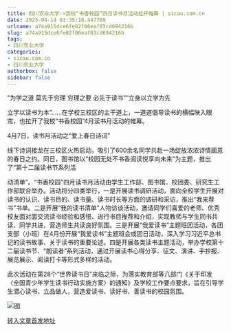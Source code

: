 ```yaml
---
title: 四川农业大学->我校“书香校园”四月读书月活动拉开帷幕 | sicau.com.cn
date: 2023-04-14 01:35:18.447769
urlname: a74a915dce6fe02f06eaf83cd694216b
slug: a74a915dce6fe02f06eaf83cd694216b
tags: 
- 四川农业大学
categories:
- sicau.com.cn
- 四川农业大学
authorbox: false
sidebar: false
---
```

“为学之道 莫先于穷理 穷理之要 必先于读书”“立身以立学为先

立学以读书为本”……在学校三校区的主干道上，一道道倡导读书的横幅映入眼帘，也拉开了我校“书香校园”4月读书月活动的帷幕。

4月7日，读书月活动之“爱上春日诗词”

线下诗词接龙在三校区火热启动，吸引了600余名同学共赴一场绽放浓浓诗情画意的春日之约。同日，图书馆以“校园无处不书香阅读悦享向未来”为主题，推出了“第十二届读书节系列活
<!--more-->
动清单”。“书香校园”四月读书月活动由学生工作部、图书馆、校团委、研究生工作部联合举办。活动将分四类举行，一是开展读书调研活动，面向全校学生开展对读书的认识、读书目的、读书量、读书时长等方面的调研和采访，推出“我来荐书”书单。二是开展“我的读书清单”人物访谈活动，邀请同学们喜爱的老师、优秀校友面对面交流读书经验和感悟、进行书目推荐和介绍，实现教师与学生同书共读、同学共进，营造师生共读良好氛围。三是开展“我爱读书”主题班团活动，各团支部（小班）在4月份开展“我爱读书”主题班会或团日活动，深入学习习近平总书记的读书故事、关于读书的重要论述。四是开展各类读书主题活动，举办学校第十二届读书节、“朗读者”系列活动，通过开展读书心得分享、征文、演讲、手抄报、展览展示、阅读打卡等形式多样的活动。

此次活动在第28个“世界读书日”来临之际，为落实教育部等八部门《关于印发〈全国青少年学生读书行动实施方案〉的通知》及学校工作要点要求，旨在引导学生潜心读书、立品做人，营造爱读书、读好书、善读书的校园氛围。

![图](https://news.sicau.edu.cn/__local/1/E8/CC/BBA360815828B2B4C0A21687557_0555A0F5_1B95B5.png)

[转入文章首发地址](https://news.sicau.edu.cn/info/1078/71775.htm)